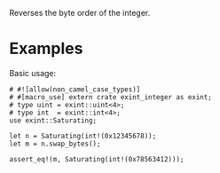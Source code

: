 Reverses the byte order of the integer.

# Examples

Basic usage:

```
# #![allow(non_camel_case_types)]
# #[macro_use] extern crate exint_integer as exint;
# type uint = exint::uint<4>;
# type int  = exint::int<4>;
use exint::Saturating;

let n = Saturating(int!(0x12345678));
let m = n.swap_bytes();

assert_eq!(m, Saturating(int!(0x78563412)));
```
